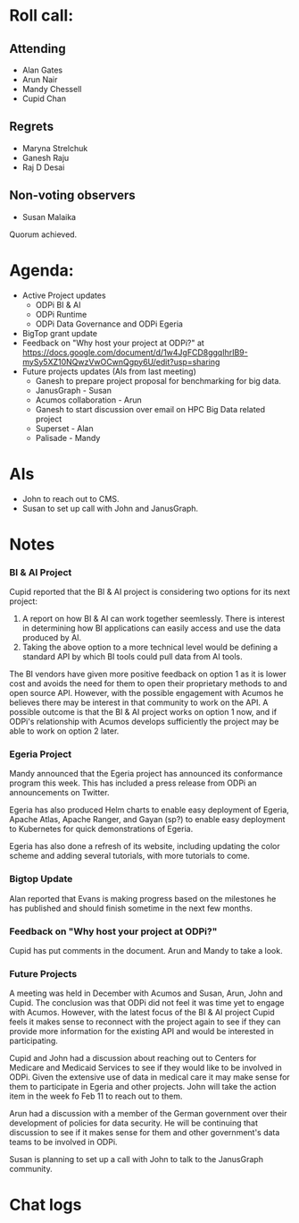 # Roll call:

## Attending
* Alan Gates
* Arun Nair
* Mandy Chessell
* Cupid Chan

## Regrets
* Maryna Strelchuk
* Ganesh Raju
* Raj D Desai

## Non-voting observers
* Susan Malaika

Quorum achieved.

# Agenda:

* Active Project updates
  * ODPi BI & AI
  * ODPi Runtime
  * ODPi Data Governance and ODPi Egeria
* BigTop grant update
* Feedback on "Why host your project at ODPi?" at https://docs.google.com/document/d/1w4JgFCD8ggqIhrIB9-mySy5XZ10NQwzVwOCwnQgpy6U/edit?usp=sharing
* Future projects updates (AIs from last meeting)
  * Ganesh to prepare project proposal for benchmarking for big data.
  * JanusGraph - Susan
  * Acumos collaboration - Arun
  * Ganesh to start discussion over email on HPC Big Data related project
  * Superset - Alan
  * Palisade - Mandy

# AIs
* John to reach out to CMS.
* Susan to set up call with John and JanusGraph.

# Notes

### BI & AI Project
Cupid reported that the BI & AI project is considering two options for its next project:

1. A report on how BI & AI can work together seemlessly.  There is interest in determining how BI applications can easily access and use the data produced by AI.
2. Taking the above option to a more technical level would be defining a standard API by which BI tools could pull data from AI tools.

The BI vendors have given more positive feedback on option 1 as it is lower cost and avoids the need for them to open their proprietary methods to and open source API.  However, with the possible engagement with Acumos he believes there may be interest in that community to work on the API.  A possible outcome is that the BI & AI project works on option 1 now, and if ODPi's relationship with Acumos develops sufficiently the project may be able to work on option 2 later.

### Egeria Project
Mandy announced that the Egeria project has announced its conformance program this week.  This has included a press release from ODPi an announcements on Twitter.

Egeria has also produced Helm charts to enable easy deployment of Egeria, Apache Atlas, Apache Ranger, and Gayan (sp?) to enable easy deployment to Kubernetes for quick demonstrations of Egeria.

Egeria has also done a refresh of its website, including updating the color scheme and adding several tutorials, with more tutorials to come.

### Bigtop Update
Alan reported that Evans is making progress based on the milestones he has published and should finish sometime in the next few months.

### Feedback on "Why host your project at ODPi?"
Cupid has put comments in the document.  Arun and Mandy to take a look.

### Future Projects
A meeting was held in December with Acumos and Susan, Arun, John and Cupid.  The conclusion was that ODPi did not feel it was time yet to engage with Acumos.  However, with the latest focus of the BI & AI project Cupid feels it makes sense to reconnect with the project again to see if they can provide more information for the existing API and would be interested in participating.

Cupid and John had a discussion about reaching out to Centers for Medicare and Medicaid Services to see if they would like to be involved in ODPi. Given the extensive use of data in medical care it may make sense for them to participate in Egeria and other projects. John will take the action item in the week fo Feb 11 to reach out to them.

Arun had a discussion with a member of the German government over their development of policies for data security.  He will be continuing that discussion to see if it makes sense for them and other government's data teams to be involved in ODPi.

Susan is planning to set up a call with John to talk to the JanusGraph community.



# Chat logs
